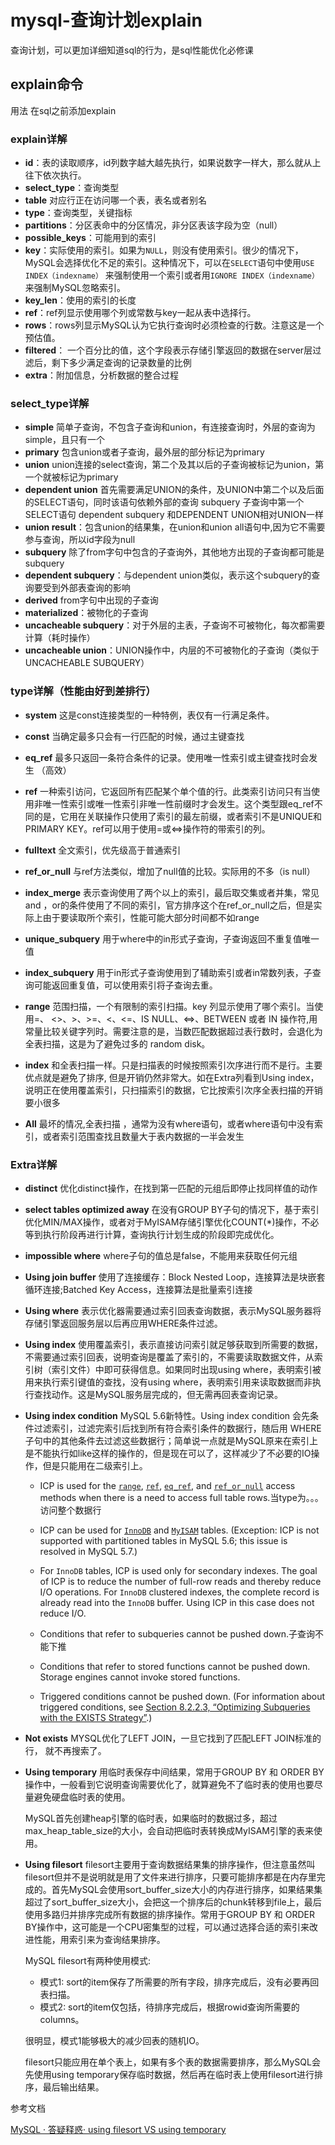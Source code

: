 # mysql-查询计划explain

查询计划，可以更加详细知道sql的行为，是sql性能优化必修课

## explain命令

用法 在sql之前添加explain



### explain详解

- **id**：表的读取顺序，id列数字越大越先执行，如果说数字一样大，那么就从上往下依次执行。
- **select_type**：查询类型
- **table** 对应行正在访问哪一个表，表名或者别名
- **type**：查询类型，关键指标
- **partitions**：分区表命中的分区情况，非分区表该字段为空（null）
- **possible_keys**：可能用到的索引
- **key**：实际使用的索引。如果为`NULL`，则没有使用索引。很少的情况下，MySQL会选择优化不足的索引。这种情况下，可以在`SELECT`语句中使用`USE INDEX（indexname）` 来强制使用一个索引或者用`IGNORE INDEX（indexname）`来强制MySQL忽略索引。
- **key_len**：使用的索引的长度
- **ref**：ref列显示使用哪个列或常数与key一起从表中选择行。
- **rows**：rows列显示MySQL认为它执行查询时必须检查的行数。注意这是一个预估值。
- **filtered**： 一个百分比的值，这个字段表示存储引擎返回的数据在server层过滤后，剩下多少满足查询的记录数量的比例
- **extra**：附加信息，分析数据的整合过程



### select_type详解

- **simple** 简单子查询，不包含子查询和union，有连接查询时，外层的查询为simple，且只有一个
- **primary** 包含union或者子查询，最外层的部分标记为primary   
- **union** union连接的select查询，第二个及其以后的子查询被标记为union，第一个就被标记为primary
- **dependent union** 首先需要满足UNION的条件，及UNION中第二个以及后面的SELECT语句，同时该语句依赖外部的查询   subquery 子查询中第一个SELECT语句   dependent subquery 和DEPENDENT UNION相对UNION一样
- **union result**：包含union的结果集，在union和union all语句中,因为它不需要参与查询，所以id字段为null
- **subquery** 除了from字句中包含的子查询外，其他地方出现的子查询都可能是subquery  
- **dependent subquery**：与dependent union类似，表示这个subquery的查询要受到外部表查询的影响
- **derived** from字句中出现的子查询
- **materialized**：被物化的子查询
- **uncacheable subquery**：对于外层的主表，子查询不可被物化，每次都需要计算（耗时操作）
- **uncacheable union**：UNION操作中，内层的不可被物化的子查询（类似于UNCACHEABLE SUBQUERY） 

### type详解（性能由好到差排行）

- **system** 这是const连接类型的一种特例，表仅有一行满足条件。  

- **const** 当确定最多只会有一行匹配的时候，通过主键查找  

- **eq_ref** 最多只返回一条符合条件的记录。使用唯一性索引或主键查找时会发生 （高效）   

- **ref** 一种索引访问，它返回所有匹配某个单个值的行。此类索引访问只有当使用非唯一性索引或唯一性索引非唯一性前缀时才会发生。这个类型跟eq_ref不同的是，它用在关联操作只使用了索引的最左前缀，或者索引不是UNIQUE和PRIMARY KEY。ref可以用于使用=或<=>操作符的带索引的列。 

- **fulltext** 全文索引，优先级高于普通索引

- **ref_or_null** 与ref方法类似，增加了null值的比较。实际用的不多（is null）

- **index_merge** 表示查询使用了两个以上的索引，最后取交集或者并集，常见and ，or的条件使用了不同的索引，官方排序这个在ref_or_null之后，但是实际上由于要读取所个索引，性能可能大部分时间都不如range

- **unique_subquery** 用于where中的in形式子查询，子查询返回不重复值唯一值

- **index_subquery** 用于in形式子查询使用到了辅助索引或者in常数列表，子查询可能返回重复值，可以使用索引将子查询去重。

- **range** 范围扫描，一个有限制的索引扫描。key 列显示使用了哪个索引。当使用=、 <>、>、>=、<、<=、IS NULL、<=>、BETWEEN 或者 IN 操作符,用常量比较关键字列时。需要注意的是，当数匹配数据超过表行数时，会退化为全表扫描，这是为了避免过多的 random disk。

- **index** 和全表扫描一样。只是扫描表的时候按照索引次序进行而不是行。主要优点就是避免了排序, 但是开销仍然非常大。如在Extra列看到Using index，说明正在使用覆盖索引，只扫描索引的数据，它比按索引次序全表扫描的开销要小很多   

- **All** 最坏的情况,全表扫描 ，通常为没有where语句，或者where语句中没有索引，或者索引范围查找且数量大于表内数据的一半会发生

   

### Extra详解

- **distinct** 优化distinct操作，在找到第一匹配的元组后即停止找同样值的动作

- **select tables optimized away** 在没有GROUP BY子句的情况下，基于索引优化MIN/MAX操作，或者对于MyISAM存储引擎优化COUNT(*)操作，不必等到执行阶段再进行计算，查询执行计划生成的阶段即完成优化。  

- **impossible where** where子句的值总是false，不能用来获取任何元组    

- **Using join buffer** 使用了连接缓存：Block Nested Loop，连接算法是块嵌套循环连接;Batched Key Access，连接算法是批量索引连接  

- **Using where** 表示优化器需要通过索引回表查询数据，表示MySQL服务器将存储引擎返回服务层以后再应用WHERE条件过滤。 

- **Using index** 使用覆盖索引，表示直接访问索引就足够获取到所需要的数据，不需要通过索引回表，说明查询是覆盖了索引的，不需要读取数据文件，从索引树（索引文件）中即可获得信息。如果同时出现using where，表明索引被用来执行索引键值的查找，没有using where，表明索引用来读取数据而非执行查找动作。这是MySQL服务层完成的，但无需再回表查询记录。    

- **Using index condition** MySQL 5.6新特性。Using index condition 会先条件过滤索引，过滤完索引后找到所有符合索引条件的数据行，随后用 WHERE 子句中的其他条件去过滤这些数据行；简单说一点就是MySQL原来在索引上是不能执行如like这样的操作的，但是现在可以了，这样减少了不必要的IO操作，但是只能用在二级索引上。 

    - ICP is used for the [`range`](https://dev.mysql.com/doc/refman/5.6/en/explain-output.html#jointype_range), [`ref`](https://dev.mysql.com/doc/refman/5.6/en/explain-output.html#jointype_ref), [`eq_ref`](https://dev.mysql.com/doc/refman/5.6/en/explain-output.html#jointype_eq_ref), and [`ref_or_null`](https://dev.mysql.com/doc/refman/5.6/en/explain-output.html#jointype_ref_or_null) access methods when there is a need to access full table rows.当type为。。。访问整个数据行

    - ICP can be used for [`InnoDB`](https://dev.mysql.com/doc/refman/5.6/en/innodb-storage-engine.html) and [`MyISAM`](https://dev.mysql.com/doc/refman/5.6/en/myisam-storage-engine.html) tables. (Exception: ICP is not supported with partitioned tables in MySQL 5.6; this issue is resolved in MySQL 5.7.)

    - For `InnoDB` tables, ICP is used only for secondary indexes. The goal of ICP is to reduce the number of full-row reads and thereby reduce I/O operations. For `InnoDB` clustered indexes, the complete record is already read into the `InnoDB` buffer. Using ICP in this case does not reduce I/O.

    - Conditions that refer to subqueries cannot be pushed down.子查询不能下推

    - Conditions that refer to stored functions cannot be pushed down. Storage engines cannot invoke stored functions.

    - Triggered conditions cannot be pushed down. (For information about triggered conditions, see [Section 8.2.2.3, “Optimizing Subqueries with the EXISTS Strategy”](https://dev.mysql.com/doc/refman/5.6/en/subquery-optimization-with-exists.html).)  

- **Not exists** MYSQL优化了LEFT JOIN，一旦它找到了匹配LEFT JOIN标准的行， 就不再搜索了。

- **Using temporary** 用临时表保存中间结果，常用于GROUP BY 和 ORDER BY操作中，一般看到它说明查询需要优化了，就算避免不了临时表的使用也要尽量避免硬盘临时表的使用。   

  MySQL首先创建heap引擎的临时表，如果临时的数据过多，超过max_heap_table_size的大小，会自动把临时表转换成MyISAM引擎的表来使用。

- **Using filesort**  filesort主要用于查询数据结果集的排序操作，但注意虽然叫filesort但并不是说明就是用了文件来进行排序，只要可能排序都是在内存里完成的。首先MySQL会使用sort_buffer_size大小的内存进行排序，如果结果集超过了sort_buffer_size大小，会把这一个排序后的chunk转移到file上，最后使用多路归并排序完成所有数据的排序操作。常用于GROUP BY 和 ORDER BY操作中，这可能是一个CPU密集型的过程，可以通过选择合适的索引来改进性能，用索引来为查询结果排序。 

  MySQL filesort有两种使用模式:

  - 模式1: sort的item保存了所需要的所有字段，排序完成后，没有必要再回表扫描。
  - 模式2: sort的item仅包括，待排序完成后，根据rowid查询所需要的columns。

  很明显，模式1能够极大的减少回表的随机IO。

  filesort只能应用在单个表上，如果有多个表的数据需要排序，那么MySQL会先使用using temporary保存临时数据，然后再在临时表上使用filesort进行排序，最后输出结果。



参考文档

[MySQL · 答疑释惑· using filesort VS using temporary](https://www.kancloud.cn/taobaomysql/monthly/67180)